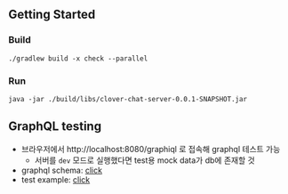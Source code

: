 ## Getting Started

### Build

```shell
./gradlew build -x check --parallel
```

### Run

```shell
java -jar ./build/libs/clover-chat-server-0.0.1-SNAPSHOT.jar
```

## GraphQL testing

- 브라우저에서 http://localhost:8080/graphiql 로 접속해 graphql 테스트 가능
    - 서버를 `dev` 모드로 실행했다면 test용 mock data가 db에 존재할 것
- graphql schema: [click](src/main/resources/schema)
- test example: [click](test/graphql_test.md)


